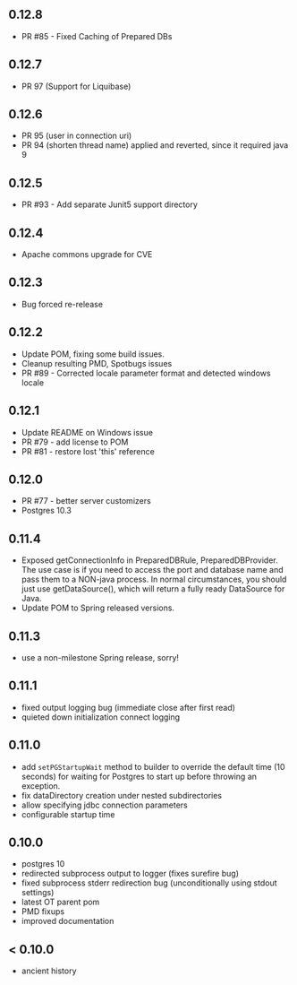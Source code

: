 0.12.8
------
* PR #85 - Fixed Caching of Prepared DBs

0.12.7
-----
* PR 97 (Support for Liquibase) 

0.12.6
------
* PR 95 (user in connection uri)
* PR 94 (shorten thread name) applied and reverted, since it required java 9

0.12.5
------
* PR #93 - Add separate Junit5 support directory

0.12.4 
------
* Apache commons upgrade for CVE

0.12.3
------
* Bug forced re-release

0.12.2
------
* Update POM, fixing some build issues.
* Cleanup resulting PMD, Spotbugs issues
* PR #89 - Corrected locale parameter format and detected windows locale

0.12.1
------
* Update README on Windows issue
* PR #79 - add license to POM
* PR #81 - restore lost 'this' reference

0.12.0
-------
* PR #77 - better server customizers
* Postgres 10.3

0.11.4
------
* Exposed getConnectionInfo in PreparedDBRule, PreparedDBProvider. The use case is if you need to access
the port and database name and pass them to a NON-java process. In normal circumstances, you
should just use getDataSource(), which will return a fully ready DataSource for Java.
* Update POM to Spring released versions.

0.11.3
------

* use a non-milestone Spring release, sorry!

0.11.1
------
* fixed output logging bug (immediate close after first read)
* quieted down initialization connect logging

0.11.0
------
* add `setPGStartupWait` method to builder to override the default time (10 seconds) for
waiting for Postgres to start up before throwing an exception.
* fix dataDirectory creation under nested subdirectories
* allow specifying jdbc connection parameters
* configurable startup time

0.10.0
------

* postgres 10
* redirected subprocess output to logger (fixes surefire bug)
* fixed subprocess stderr redirection bug
  (unconditionally using stdout settings)
* latest OT parent pom
* PMD fixups
* improved documentation

< 0.10.0
--------

* ancient history
